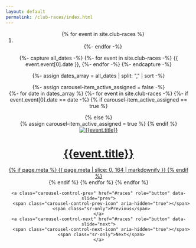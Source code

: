 ```yaml
---
layout: default
permalink: /club-races/index.html
---
```

<header id="home-section">
  <div id="races" class="carousel slide" data-ride="carousel">
    <ol class="carousel-indicators">
      {% for event in site.club-races %}
        <li data-target="#races" data-slide-to="{% increment data-slide-to %}" {% if forloop.first == true %}class="active"{% endif %}></li>
      {%- endfor -%}
    </ol>

<div class="carousel-inner">

{%- capture all_dates -%}
  {%- for event in site.club-races -%}
    {{ event.event[0].date }},
  {%- endfor -%}
{%- endcapture -%}

{%- assign dates_array = all_dates | split: "," | sort -%}

{%- assign carousel-item_active_assigned = false -%}        
{%- for date in dates_array %}
{%- for event in site.club-races -%}
{%- if event.event[0].date == date -%}
{% if carousel-item_active_assigned == true %}
<div class="carousel-item">
{% else %}
<div class="carousel-item active">
{% assign carousel-item_active_assigned = true %}
{% endif %}
  <a href="{{site.baseurl}}{{event.url}}">
    <img src="{{site.baseurl}}/images/{{event.image}}" alt="{{event.title}}" class="d-block w-100">
    <div class="container">
      <div class="carousel-caption text-left">
        <h1>{{event.title}}</h1>
{% if page.meta %}
  {{ page.meta | slice: 0, 164 | markdownify }}
{% endif %}
      </div>
    </div>
  </a>
</div>
{% endif %}
{% endfor %}
{% endfor %}
        
</div>

    <a class="carousel-control-prev" href="#races" role="button" data-slide="prev">
      <span class="carousel-control-prev-icon" aria-hidden="true"></span>
      <span class="sr-only">Previous</span>
    </a>
    <a class="carousel-control-next" href="#races" role="button" data-slide="next">
      <span class="carousel-control-next-icon" aria-hidden="true"></span>
      <span class="sr-only">Next</span>
    </a>
  </div>
</header>
